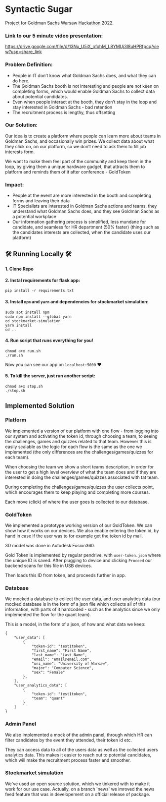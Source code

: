 # Syntactic Sugar

Project for Goldman Sachs Warsaw Hackathon 2022.

### Link to our 5 minute video presentation:
https://drive.google.com/file/d/13Nu_U5iX_ofohM_L8YMUj3I8uHPRfpcq/view?usp=share_link

### Problem Definition:
 - People in IT don’t know what Goldman Sachs does, and what they can do here.
 - The Goldman Sachs booth is not interesting and people are not keen on completing forms, which would enable Goldman Sachs to collect data about potential candidates.
 - Even when people interact at the booth, they don’t stay in the loop and stay interested in Goldman Sachs - bad retention
 - The recruitment process is lengthy, thus offsetting

### Our Solution:
Our idea is to create a platform where people can learn more about teams in Goldman Sachs, and occasionally win prizes. We collect data about what they click on, on our platform, so we don’t need to ask them to fill job interests form. 

We want to make them feel part of the community and keep them in the loop, by giving them a unique hardware gadget, that attracts them to platform and reminds them of it after conference - GoldToken

### Impact:
 - People at the event are more interested in the booth and completing forms and leaving their data
  - IT Specialists are interested in Goldman Sachs actions and teams, they understand what Goldman Sachs does, and they see Goldman Sachs as a potential workplace
  - Our information gathering process is simplified, less mundane for candidate, and seamless for HR department (50% faster) (thing such as the candidates interests are collected, when the candidate uses our platform)

## :hammer_and_wrench: Running Locally :hammer_and_wrench:

#### 1. Clone Repo

#### 2. Instal requirements for flask app:

`pip install -r requirements.txt` 

#### 3. Install `npm` and `yarn` and dependencies for stockmarket simulation:

```
sudo apt install npm
sudo npm install --global yarn
cd stockmarket-simulation
yarn install
cd ..
```

#### 4. Run script that runs everything for you!

```
chmod a+x run.sh
./run.sh
```

Now you can see our app on `localhost:5000` :heart:

#### 5. To kill the server, just run another script:

```
chmod a+x stop.sh
./stop.sh
```

## Implemented Solution
### Platform
We implemented a version of our platform with one flow - from logging into our system and activating the token id, through choosing a team, to
seeing the challenges, games and quizzes related to that team. However this is easily scalable as the logic for each flow is the same as the one we implemented (the only differences are the challenges/games/quizzes for each team).

When choosing the team we show a short teams description, in order for the user to get a high level overview of what the team does and if they are interested in doing the challenges/games/quizzes associated with tat team.

During completing the challenges/games/quizzes the user collects point, which encourages them to keep playing and completing more courses.

Each move (click) of where the user goes is collected to our database.

### GoldToken
We implemented a prototype working version of our GoldToken. We can show how it works on our devices. We also enable entering the token id, by hand in case if the user was to for example get the token id by mail.

3D model was done in Autodesk Fusion360.

Gold Token is implemented by regular pendrive, with `user-token.json` where the unique ID is saved. After plugging to device and clicking `Proceed` our backend scans for this file in USB devices.

Then loads this ID from token, and proceeds further in app.

### Database
We mocked a database to collect the user data, and user analytics data (our 
mocked database is in the form of a json file which collects all of this information, 
with parts of it hardcoded - such as the analytics since we only implemented the flow for the quant team).

This is a model, in the form of a json, of how and what data we keep:
```
{
    "user_data": [
        {
            "token-id": "test1token",
            "first_name": "First Name",
            "last_name": "Last Name",
            "email": "email@email.com",
            "uni_name": "University of Warsaw",
            "major": "Computer Science",
            "sex": "Female"
        },
    ],
    "user_analytics_data": [
        {
            "token-id": "test1token",
            "team": "quant"
        }
    ]
}
```

### Admin Panel
We also implemented a mock of the admin panel, through which HR can filter candidates
by the event they attended, their token id etc. 

They can access data to all of the users data as well as the collected users analytics data. 
This makes it easier to reach out to potential candidates, which will make the recruitment process faster and smoother.

### Stockmarket simulation 
We've used an open source solution, which we tinkered with to make it work for our use case. Actually, on a branch 'news' we imroved the news feed feature that was in developement on a official release of package. 



